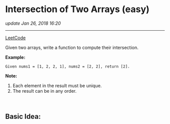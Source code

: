 # Intersection of Two Arrays (easy)
_update Jan 26, 2018  16:20_

---
[LeetCode](https://leetcode.com/problems/intersection-of-two-arrays/description/)

Given two arrays, write a function to compute their intersection.

**Example:**

    Given nums1 = [1, 2, 2, 1], nums2 = [2, 2], return [2].

**Note:**

1. Each element in the result must be unique.
2. The result can be in any order.

<br>

## Basic Idea:
